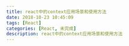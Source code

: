 ```yaml
---
title: react中的context应用场景和使用方法
date: 2018-10-23 10:45:09
tags: [React]
categories: [React, 未完成]
description: react中的context应用场景和使用方法
---
```

